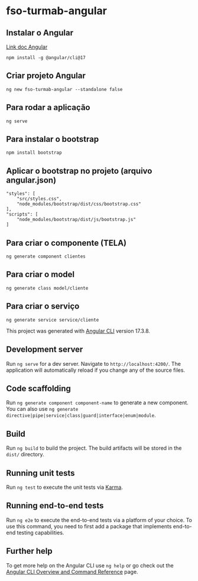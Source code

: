 # fso-turmab-angular

## Instalar o Angular
[Link doc Angular](https://v17.angular.io/guide/setup-local)

```
npm install -g @angular/cli@17
```

## Criar projeto Angular
```
ng new fso-turmab-angular --standalone false
```

## Para rodar a aplicação
```
ng serve
```
## Para instalar o bootstrap
```
npm install bootstrap
```

## Aplicar o bootstrap no projeto (arquivo angular.json)
```
"styles": [
    "src/styles.css",
    "node_modules/bootstrap/dist/css/bootstrap.css"
],
"scripts": [
    "node_modules/bootstrap/dist/js/bootstrap.js"
]
```
## Para criar o componente (TELA)
```
ng generate component clientes
```

## Para criar o model
```
ng generate class model/cliente
```

## Para criar o serviço
```
ng generate service service/cliente
```

This project was generated with [Angular CLI](https://github.com/angular/angular-cli) version 17.3.8.

## Development server

Run `ng serve` for a dev server. Navigate to `http://localhost:4200/`. The application will automatically reload if you change any of the source files.

## Code scaffolding

Run `ng generate component component-name` to generate a new component. You can also use `ng generate directive|pipe|service|class|guard|interface|enum|module`.

## Build

Run `ng build` to build the project. The build artifacts will be stored in the `dist/` directory.

## Running unit tests

Run `ng test` to execute the unit tests via [Karma](https://karma-runner.github.io).

## Running end-to-end tests

Run `ng e2e` to execute the end-to-end tests via a platform of your choice. To use this command, you need to first add a package that implements end-to-end testing capabilities.

## Further help

To get more help on the Angular CLI use `ng help` or go check out the [Angular CLI Overview and Command Reference](https://angular.io/cli) page.
